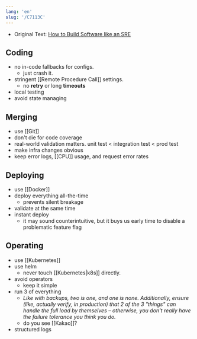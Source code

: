 ```yaml
---
lang: 'en'
slug: '/C7113C'
---
```


- Original Text: [How to Build Software like an SRE](https://www.willett.io/posts/precepts/)

## Coding

- no in-code fallbacks for configs.
  - just crash it.
- stringent [[Remote Procedure Call]] settings.
  - no **retry** or long **timeouts**
- local testing
- avoid state managing

## Merging

- use [[Git]]
- don't die for code coverage
- real-world validation matters. unit test < integration test < prod test
- make infra changes obvious
- keep error logs, [[CPU]] usage, and request error rates

## Deploying

- use [[Docker]]
- deploy everything all-the-time
  - prevents silent breakage
- validate at the same time
- instant deploy
  - it may sound counterintuitive, but it buys us early time to disable a problematic feature flag

## Operating

- use [[Kubernetes]]
- use helm
  - never touch [[Kubernetes|k8s]] directly.
- avoid operators
  - keep it simple
- run 3 of everything
  - _Like with backups, two is one, and one is none. Additionally, ensure (like, actually verify, in production) that 2 of the 3 "things" can handle the full load by themselves – otherwise, you don't really have the failure tolerance you think you do._
  - do you see [[Kakao]]?
- structured logs
